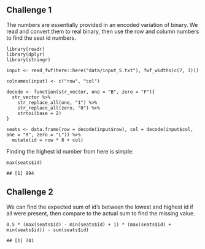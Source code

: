 ## Challenge 1

The numbers are essentially provided in an encoded variation of binary.
We read and convert them to real binary, then use the row and column
numbers to find the seat id numbers.

    library(readr)
    library(dplyr)
    library(stringr)

    input <- read_fwf(here::here("data/input_5.txt"), fwf_widths(c(7, 3)))

    colnames(input) <- c("row", "col")

    decode <- function(str_vector, one = "B", zero = "F"){
      str_vector %>% 
        str_replace_all(one, "1") %>% 
        str_replace_all(zero, "0") %>% 
        strtoi(base = 2)
    }

    seats <- data.frame(row = decode(input$row), col = decode(input$col, one = "R", zero = "L")) %>% 
      mutate(id = row * 8 + col)

Finding the highest id number from here is simple:

    max(seats$id)

    ## [1] 994

## Challenge 2

We can find the expected sum of id’s between the lowest and highest id
if all were present, then compare to the actual sum to find the missing
value.

    0.5 * (max(seats$id) - min(seats$id) + 1) * (max(seats$id) + min(seats$id)) - sum(seats$id)

    ## [1] 741
